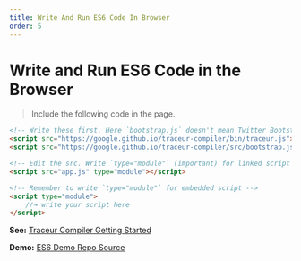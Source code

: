 ```yaml
---
title: Write And Run ES6 Code In Browser
order: 5
---
```

# Write and Run ES6 Code in the Browser

> Include the following code in the page.

```html
<!-- Write these first. Here `bootstrap.js` doesn't mean Twitter Bootstrap. -->
<script src="https://google.github.io/traceur-compiler/bin/traceur.js"></script>
<script src="https://google.github.io/traceur-compiler/src/bootstrap.js"></script>

<!-- Edit the src. Write `type="module"` (important) for linked script -->
<script src="app.js" type="module"></script>

<!-- Remember to write `type="module"` for embedded script -->
<script type="module">
    //→ write your script here
</script>
```

**See:** [Traceur Compiler Getting Started](https://github.com/google/traceur-compiler/wiki/Getting-Started)

**Demo:** [ES6 Demo Repo Source](https://github.com/abhisekp/JS-Weird-Parts/tree/109ab3b0c94d1fbf9bbc402dd36e9bca60d5b456)

 
